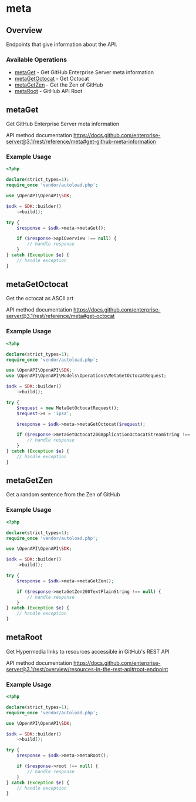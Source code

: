 # meta

## Overview

Endpoints that give information about the API.

### Available Operations

* [metaGet](#metaget) - Get GitHub Enterprise Server meta information
* [metaGetOctocat](#metagetoctocat) - Get Octocat
* [metaGetZen](#metagetzen) - Get the Zen of GitHub
* [metaRoot](#metaroot) - GitHub API Root

## metaGet

Get GitHub Enterprise Server meta information

API method documentation
<https://docs.github.com/enterprise-server@3.1/rest/reference/meta#get-github-meta-information>

### Example Usage

```php
<?php

declare(strict_types=1);
require_once 'vendor/autoload.php';

use \OpenAPI\OpenAPI\SDK;

$sdk = SDK::builder()
    ->build();

try {
    $response = $sdk->meta->metaGet();

    if ($response->apiOverview !== null) {
        // handle response
    }
} catch (Exception $e) {
    // handle exception
}
```

## metaGetOctocat

Get the octocat as ASCII art

API method documentation
<https://docs.github.com/enterprise-server@3.1/rest/reference/meta#get-octocat>

### Example Usage

```php
<?php

declare(strict_types=1);
require_once 'vendor/autoload.php';

use \OpenAPI\OpenAPI\SDK;
use \OpenAPI\OpenAPI\Models\Operations\MetaGetOctocatRequest;

$sdk = SDK::builder()
    ->build();

try {
    $request = new MetaGetOctocatRequest();
    $request->s = 'ipsa';

    $response = $sdk->meta->metaGetOctocat($request);

    if ($response->metaGetOctocat200ApplicationOctocatStreamString !== null) {
        // handle response
    }
} catch (Exception $e) {
    // handle exception
}
```

## metaGetZen

Get a random sentence from the Zen of GitHub

### Example Usage

```php
<?php

declare(strict_types=1);
require_once 'vendor/autoload.php';

use \OpenAPI\OpenAPI\SDK;

$sdk = SDK::builder()
    ->build();

try {
    $response = $sdk->meta->metaGetZen();

    if ($response->metaGetZen200TextPlainString !== null) {
        // handle response
    }
} catch (Exception $e) {
    // handle exception
}
```

## metaRoot

Get Hypermedia links to resources accessible in GitHub's REST API

API method documentation
<https://docs.github.com/enterprise-server@3.1/rest/overview/resources-in-the-rest-api#root-endpoint>

### Example Usage

```php
<?php

declare(strict_types=1);
require_once 'vendor/autoload.php';

use \OpenAPI\OpenAPI\SDK;

$sdk = SDK::builder()
    ->build();

try {
    $response = $sdk->meta->metaRoot();

    if ($response->root !== null) {
        // handle response
    }
} catch (Exception $e) {
    // handle exception
}
```
